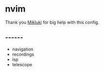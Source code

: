 # nvim
Thank you [Mikluki](https://github.com/Mikluki/dotfiles) for big help with this config.

## ------
- navigation
- recordings
- lsp
- telescope
